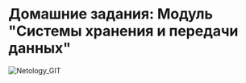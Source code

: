 # Домашние задания: Модуль "Системы хранения и передачи данных"
![Netology_GIT](https://github.com/netology-code/sdb-homeworks)
